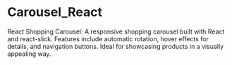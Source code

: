 # Carousel_React
React Shopping Carousel:  A responsive shopping carousel built with React and react-slick. Features include automatic rotation, hover effects for details, and navigation buttons. Ideal for showcasing products in a visually appealing way.
